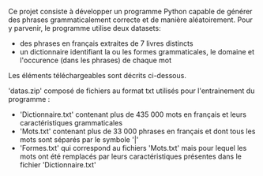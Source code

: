 Ce projet consiste à développer un programme Python capable de générer des phrases grammaticalement correcte et de manière aléatoirement.
Pour y parvenir, le programme utilise deux datasets:
- des phrases en français extraites de 7 livres distincts
- un dictionnaire identifiant la ou les formes grammaticales, le domaine et l'occurence (dans les phrases) de chaque mot

Les éléments téléchargeables sont décrits ci-dessous.

'datas.zip' composé de fichiers au format txt utilisés pour l'entrainement du programme :
- 'Dictionnaire.txt' contenant plus de 435 000 mots en français et leurs caractéristiques grammaticales
- 'Mots.txt' contenant plus de 33 000 phrases en français et dont tous les mots sont séparés par le symbole '|'
- 'Formes.txt' qui correspond au fichiers 'Mots.txt' mais pour lequel les mots ont été remplacés par leurs caractéristiques présentes dans le fichier 'Dictionnaire.txt'
